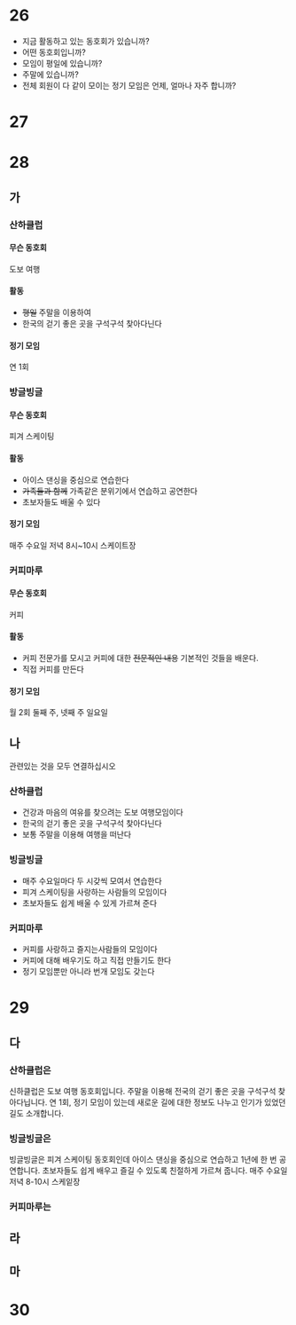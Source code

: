 # 26
* 지금 활동하고 있는 동호회가 있습니까? 
* 어떤 동호회입니까?
* 모임이 평일에 있습니까?
* 주말에 있습니까?
* 전체 회원이 다 같이 모이는 정기 모임은 언제, 얼마나 자주 합니까?
# 27
# 28
## 가
### 산하클럽
#### 무슨 동호회
도보 여행
#### 활동
* ~~평일~~ 주말을 이용하여
* 한국의 걷기 좋은 곳을 구석구석 찾아다닌다
#### 정기 모임
연 1회
### 방글빙글
#### 무슨 동호회
피겨 스케이팅
#### 활동
* 아이스 댄싱을 중심으로 연습한다
* ~~가족들과 함께~~ 가족같은 분위기에서 연습하고 공연한다
* 초보자들도 배울 수 있다
#### 정기 모임
매주 수요일 저녁 8시~10시 스케이트장
### 커피마루
#### 무슨 동호회
커피
#### 활동
* 커피 전문가를 모시고 커피에 대한 ~~전문적인 내용~~ 기본적인 것들을 배운다.
* 직접 커피를 만든다
#### 정기 모임
월 2회 둘째 주, 넷째 주 일요일
## 나
관련있는 것을 모두 연결하십시오

### 산하클럽
* 건강과 마음의 여유를 찾으려는 도보 여행모임이다
* 한국의 걷기 좋은 곳을 구석구석 찾아다닌다
* 보통 주말을 이용해 여행을 떠난다
### 빙글빙글
* 매주 수요일마다 두 시갖씩 모여서 연습한다
* 피겨 스케이팅을 사랑하는 사람들의 모임이다
* 초보자들도 쉽게 배울 수 있게 가르쳐 준다
### 커피마루
* 커피를 사랑하고 즐지는사람들의 모임이다
* 커피에 대해 배우기도 하고 직접 만들기도 한다
* 정기 모임뿐만 아니라 번개 모임도 갖는다
# 29
## 다
### 산하클럽은
신하클럽은 도보 여행 동호회입니다. 주말을 이용해 전국의 걷기 좋은 곳을 구석구석 찾아다닙니다. 연 1회, 정기 모임이 있는데 새로운 길에 대한 정보도 나누고 인기가 있었던길도 소개합니다. 
### 빙글빙글은
빙글빙글은 피겨 스케이팅 동호회인데 아이스 댄싱을 중심으로 연습하고 1년에 한 번 공연합니다. 초보자들도 쉽게 배우고 즐길 수 있도록 친절하게 가르쳐 줍니다. 매주 수요일 저녁 8-10시 스케잍장

### 커피마루는
## 라
## 마
# 30